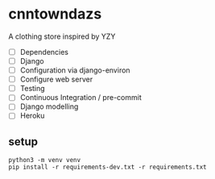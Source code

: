 # cnntowndazs
A clothing store inspired by YZY

* [ ] Dependencies
* [ ] Django
* [ ] Configuration via django-environ
* [ ] Configure web server
* [ ] Testing
* [ ] Continuous Integration / pre-commit
* [ ] Django modelling
* [ ] Heroku

## setup

```
python3 -m venv venv
pip install -r requirements-dev.txt -r requirements.txt


```




